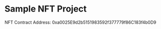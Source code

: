 # Sample NFT Project

NFT Contract Address: 0xa0025E9d2b5151983592f377779f86C183f4b0D9

###

```shell

```
